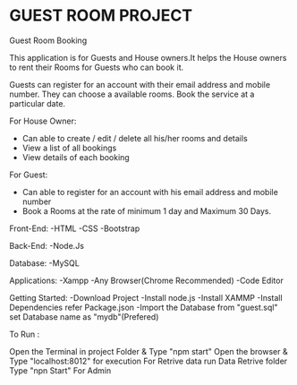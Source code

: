 # GUEST ROOM PROJECT
Guest Room Booking

This application is for Guests and House owners.It helps the House owners to rent their Rooms for Guests who can book it.

Guests can register for an account with their email address and mobile number.
They can choose a available rooms.
Book the service at a particular date.

For House Owner:
- Can able to create / edit / delete all his/her rooms and details
- View a list of all bookings 
- View details of each booking

For Guest:
- Can able to register for an account with his email address and mobile number
- Book a Rooms at the rate of minimum 1 day and Maximum 30 Days.

Front-End:
  -HTML
  -CSS
  -Bootstrap

Back-End:
  -Node.Js

Database:
  -MySQL

Applications:
  -Xampp
  -Any Browser(Chrome Recommended)
  -Code Editor

Getting Started: 
    -Download Project
    -Install node.js
    -Install XAMMP
    -Install Dependencies refer Package.json
    -Import the Database from "guest.sql" set Database name as "mydb"(Prefered)

To Run :

  Open the Terminal in project Folder & Type "npm start"
  Open  the browser & Type "localhost:8012" for execution
  For Retrive data run Data Retrive folder Type "npn Start" For Admin 


